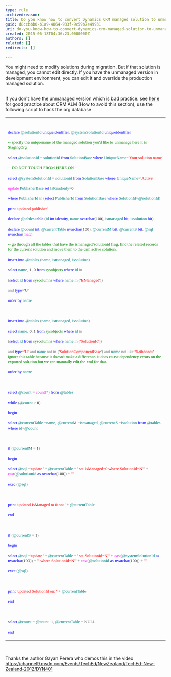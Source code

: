 ```yaml
---
type: rule
archivedreason: 
title: Do you know how to convert Dynamics CRM managed solution to unmanaged
guid: d8ccbbb0-b1a9-4864-933f-9c59b7e49931
uri: do-you-know-how-to-convert-dynamics-crm-managed-solution-to-unmanaged
created: 2015-06-18T04:36:23.0000000Z
authors: []
related: []
redirects: []

---
```



You might need to modify solutions during migration. But if that solution is managed, you cannot edit directly. If you have the unmanaged version in development environment, you can edit it and override the production managed solution.
<br><excerpt class='endintro'></excerpt><br>
<p>If you don't have the unmanaged version which is bad practice. see <a href="http&#58;//community.adxstudio.com/blogs/shan/2014-01-17-converting-crm-solutions-from-managed-to-unmanaged/">her e </a> for good practice&#160;about CRM ALM (How to avoid this section), use the following script to hack the org database</p><table width="100%" class="ssw15-rteTable-default" cellspacing="0"><tbody><tr><td class="ssw15-rteTable-default" style="width&#58;100%;">​<p><font color="#0000ff" face="Consolas" size="2"><font color="#0000ff" face="Consolas" size="2"><font color="#0000ff" face="Consolas" size="2">declare</font></font></font><font face="Consolas" size="2"><font face="Consolas" size="2"> </font></font><font color="#008080" face="Consolas" size="2"><font color="#008080" face="Consolas" size="2"><font color="#008080" face="Consolas" size="2">@solutionId</font></font></font><font face="Consolas" size="2"><font face="Consolas" size="2"> </font></font><font color="#0000ff" face="Consolas" size="2"><font color="#0000ff" face="Consolas" size="2"><font color="#0000ff" face="Consolas" size="2">uniqueidentifier</font></font></font><font color="#808080" face="Consolas" size="2"><font color="#808080" face="Consolas" size="2"><font color="#808080" face="Consolas" size="2">,</font></font></font><font face="Consolas" size="2"><font face="Consolas" size="2"> </font></font><font color="#008080" face="Consolas" size="2"><font color="#008080" face="Consolas" size="2"><font color="#008080" face="Consolas" size="2">@systemSolutionId</font></font></font><font face="Consolas" size="2"><font face="Consolas" size="2"> </font></font><font color="#0000ff" face="Consolas" size="2"><font color="#0000ff" face="Consolas" size="2"><font color="#0000ff" face="Consolas" size="2">uniqueidentifier</font></font></font></p><font color="#0000ff" face="Consolas" size="2"><font color="#0000ff" face="Consolas" size="2"><font color="#0000ff" face="Consolas" size="2"> </font></font></font><font color="#008000" face="Consolas" size="2"><font color="#008000" face="Consolas" size="2"><font color="#008000" face="Consolas" size="2"><p>-- specify the uniquename of the managed solution you'd like to unmanage here it is StagingOrg</p> </font></font></font><font color="#0000ff" face="Consolas" size="2"><font color="#0000ff" face="Consolas" size="2"><font color="#0000ff" face="Consolas" size="2"></font></font></font><p><font color="#0000ff" face="Consolas" size="2"><font color="#0000ff" face="Consolas" size="2"><font color="#0000ff" face="Consolas" size="2">select</font></font></font><font face="Consolas" size="2"><font face="Consolas" size="2"> </font></font><font color="#008080" face="Consolas" size="2"><font color="#008080" face="Consolas" size="2"><font color="#008080" face="Consolas" size="2">@solutionId</font></font></font><font face="Consolas" size="2"><font face="Consolas" size="2"> </font></font><font color="#808080" face="Consolas" size="2"><font color="#808080" face="Consolas" size="2"><font color="#808080" face="Consolas" size="2">=</font></font></font><font face="Consolas" size="2"><font face="Consolas" size="2"> </font></font><font color="#008080" face="Consolas" size="2"><font color="#008080" face="Consolas" size="2"><font color="#008080" face="Consolas" size="2">solutionid</font></font></font><font face="Consolas" size="2"><font face="Consolas" size="2"> </font></font><font color="#0000ff" face="Consolas" size="2"><font color="#0000ff" face="Consolas" size="2"><font color="#0000ff" face="Consolas" size="2">from</font></font></font><font face="Consolas" size="2"><font face="Consolas" size="2"> </font></font><font color="#008080" face="Consolas" size="2"><font color="#008080" face="Consolas" size="2"><font color="#008080" face="Consolas" size="2">SolutionBase</font></font></font><font face="Consolas" size="2"><font face="Consolas" size="2"> </font></font><font color="#0000ff" face="Consolas" size="2"><font color="#0000ff" face="Consolas" size="2"><font color="#0000ff" face="Consolas" size="2">where</font></font></font><font face="Consolas" size="2"><font face="Consolas" size="2"> </font></font><font color="#008080" face="Consolas" size="2"><font color="#008080" face="Consolas" size="2"><font color="#008080" face="Consolas" size="2">UniqueName</font></font></font><font color="#808080" face="Consolas" size="2"><font color="#808080" face="Consolas" size="2"><font color="#808080" face="Consolas" size="2">=</font></font></font><font color="#ff0000" face="Consolas" size="2"><font color="#ff0000" face="Consolas" size="2"><font color="#ff0000" face="Consolas" size="2">'Your solution name'</font></font></font></p><font color="#ff0000" face="Consolas" size="2"><font color="#ff0000" face="Consolas" size="2"><font color="#ff0000" face="Consolas" size="2"> </font></font></font><font color="#008000" face="Consolas" size="2"><font color="#008000" face="Consolas" size="2"><font color="#008000" face="Consolas" size="2"><p>-- DO NOT TOUCH FROM HERE ON --</p> </font></font></font><font color="#0000ff" face="Consolas" size="2"><font color="#0000ff" face="Consolas" size="2"><font color="#0000ff" face="Consolas" size="2"></font></font></font><p><font color="#0000ff" face="Consolas" size="2"><font color="#0000ff" face="Consolas" size="2"><font color="#0000ff" face="Consolas" size="2">select</font></font></font><font face="Consolas" size="2"><font face="Consolas" size="2"> </font></font><font color="#008080" face="Consolas" size="2"><font color="#008080" face="Consolas" size="2"><font color="#008080" face="Consolas" size="2">@systemSolutionId</font></font></font><font face="Consolas" size="2"><font face="Consolas" size="2"> </font></font><font color="#808080" face="Consolas" size="2"><font color="#808080" face="Consolas" size="2"><font color="#808080" face="Consolas" size="2">=</font></font></font><font face="Consolas" size="2"><font face="Consolas" size="2"> </font></font><font color="#008080" face="Consolas" size="2"><font color="#008080" face="Consolas" size="2"><font color="#008080" face="Consolas" size="2">solutionid</font></font></font><font face="Consolas" size="2"><font face="Consolas" size="2"> </font></font><font color="#0000ff" face="Consolas" size="2"><font color="#0000ff" face="Consolas" size="2"><font color="#0000ff" face="Consolas" size="2">from</font></font></font><font face="Consolas" size="2"><font face="Consolas" size="2"> </font></font><font color="#008080" face="Consolas" size="2"><font color="#008080" face="Consolas" size="2"><font color="#008080" face="Consolas" size="2">SolutionBase</font></font></font><font face="Consolas" size="2"><font face="Consolas" size="2"> </font></font><font color="#0000ff" face="Consolas" size="2"><font color="#0000ff" face="Consolas" size="2"><font color="#0000ff" face="Consolas" size="2">where</font></font></font><font face="Consolas" size="2"><font face="Consolas" size="2"> </font></font><font color="#008080" face="Consolas" size="2"><font color="#008080" face="Consolas" size="2"><font color="#008080" face="Consolas" size="2">UniqueName</font></font></font><font color="#808080" face="Consolas" size="2"><font color="#808080" face="Consolas" size="2"><font color="#808080" face="Consolas" size="2">=</font></font></font><font color="#ff0000" face="Consolas" size="2"><font color="#ff0000" face="Consolas" size="2"><font color="#ff0000" face="Consolas" size="2">'Active'</font></font></font></p><font color="#ff0000" face="Consolas" size="2"><font color="#ff0000" face="Consolas" size="2"><font color="#ff0000" face="Consolas" size="2"> </font></font></font><font color="#ff00ff" face="Consolas" size="2"><font color="#ff00ff" face="Consolas" size="2"><font color="#ff00ff" face="Consolas" size="2"></font></font></font><p><font color="#ff00ff" face="Consolas" size="2"><font color="#ff00ff" face="Consolas" size="2"><font color="#ff00ff" face="Consolas" size="2">update</font></font></font><font face="Consolas" size="2"><font face="Consolas" size="2"> </font></font><font color="#008080" face="Consolas" size="2"><font color="#008080" face="Consolas" size="2"><font color="#008080" face="Consolas" size="2">PublisherBase</font></font></font><font face="Consolas" size="2"><font face="Consolas" size="2"> </font></font><font color="#0000ff" face="Consolas" size="2"><font color="#0000ff" face="Consolas" size="2"><font color="#0000ff" face="Consolas" size="2">set</font></font></font><font face="Consolas" size="2"><font face="Consolas" size="2"> </font></font><font color="#008080" face="Consolas" size="2"><font color="#008080" face="Consolas" size="2"><font color="#008080" face="Consolas" size="2">IsReadonly</font></font></font><font color="#808080" face="Consolas" size="2"><font color="#808080" face="Consolas" size="2"><font color="#808080" face="Consolas" size="2">=</font></font></font><font face="Consolas" size="2"><font face="Consolas" size="2">0 </font></font></p><font face="Consolas" size="2"><font face="Consolas" size="2"> </font></font><p><font face="Consolas" size="2"><font face="Consolas" size="2"> </font></font><font color="#0000ff" face="Consolas" size="2"><font color="#0000ff" face="Consolas" size="2"><font color="#0000ff" face="Consolas" size="2">where</font></font></font><font face="Consolas" size="2"><font face="Consolas" size="2"> </font></font><font color="#008080" face="Consolas" size="2"><font color="#008080" face="Consolas" size="2"><font color="#008080" face="Consolas" size="2">PublisherId</font></font></font><font face="Consolas" size="2"><font face="Consolas" size="2"> </font></font><font color="#808080" face="Consolas" size="2"><font color="#808080" face="Consolas" size="2"><font color="#808080" face="Consolas" size="2">in</font></font></font><font color="#0000ff" face="Consolas" size="2"><font color="#0000ff" face="Consolas" size="2"><font color="#0000ff" face="Consolas" size="2"> </font></font></font><font color="#808080" face="Consolas" size="2"><font color="#808080" face="Consolas" size="2"><font color="#808080" face="Consolas" size="2">(</font></font></font><font color="#0000ff" face="Consolas" size="2"><font color="#0000ff" face="Consolas" size="2"><font color="#0000ff" face="Consolas" size="2">select</font></font></font><font face="Consolas" size="2"><font face="Consolas" size="2"> </font></font><font color="#008080" face="Consolas" size="2"><font color="#008080" face="Consolas" size="2"><font color="#008080" face="Consolas" size="2">PublisherId</font></font></font><font face="Consolas" size="2"><font face="Consolas" size="2"> </font></font><font color="#0000ff" face="Consolas" size="2"><font color="#0000ff" face="Consolas" size="2"><font color="#0000ff" face="Consolas" size="2">from</font></font></font><font face="Consolas" size="2"><font face="Consolas" size="2"> </font></font><font color="#008080" face="Consolas" size="2"><font color="#008080" face="Consolas" size="2"><font color="#008080" face="Consolas" size="2">SolutionBase</font></font></font><font face="Consolas" size="2"><font face="Consolas" size="2"> </font></font><font color="#0000ff" face="Consolas" size="2"><font color="#0000ff" face="Consolas" size="2"><font color="#0000ff" face="Consolas" size="2">where</font></font></font><font face="Consolas" size="2"><font face="Consolas" size="2"> </font></font><font color="#008080" face="Consolas" size="2"><font color="#008080" face="Consolas" size="2"><font color="#008080" face="Consolas" size="2">SolutionId</font></font></font><font color="#808080" face="Consolas" size="2"><font color="#808080" face="Consolas" size="2"><font color="#808080" face="Consolas" size="2">=</font></font></font><font color="#008080" face="Consolas" size="2"><font color="#008080" face="Consolas" size="2"><font color="#008080" face="Consolas" size="2">@solutionId</font></font></font><font color="#808080" face="Consolas" size="2"><font color="#808080" face="Consolas" size="2"><font color="#808080" face="Consolas" size="2">)</font></font></font></p><font color="#808080" face="Consolas" size="2"><font color="#808080" face="Consolas" size="2"><font color="#808080" face="Consolas" size="2"> </font></font></font><font color="#0000ff" face="Consolas" size="2"><font color="#0000ff" face="Consolas" size="2"><font color="#0000ff" face="Consolas" size="2"></font></font></font><p><font color="#0000ff" face="Consolas" size="2"><font color="#0000ff" face="Consolas" size="2"><font color="#0000ff" face="Consolas" size="2">print</font></font></font><font face="Consolas" size="2"><font face="Consolas" size="2"> </font></font><font color="#ff0000" face="Consolas" size="2"><font color="#ff0000" face="Consolas" size="2"><font color="#ff0000" face="Consolas" size="2">'updated publisher'</font></font></font></p><font color="#ff0000" face="Consolas" size="2"><font color="#ff0000" face="Consolas" size="2"><font color="#ff0000" face="Consolas" size="2"> </font></font></font><font face="Consolas" size="2"><font face="Consolas" size="2"> </font></font><font color="#0000ff" face="Consolas" size="2"><font color="#0000ff" face="Consolas" size="2"><font color="#0000ff" face="Consolas" size="2"></font></font></font><p><font color="#0000ff" face="Consolas" size="2"><font color="#0000ff" face="Consolas" size="2"><font color="#0000ff" face="Consolas" size="2">declare</font></font></font><font face="Consolas" size="2"><font face="Consolas" size="2"> </font></font><font color="#008080" face="Consolas" size="2"><font color="#008080" face="Consolas" size="2"><font color="#008080" face="Consolas" size="2">@tables</font></font></font><font face="Consolas" size="2"><font face="Consolas" size="2"> </font></font><font color="#0000ff" face="Consolas" size="2"><font color="#0000ff" face="Consolas" size="2"><font color="#0000ff" face="Consolas" size="2">table </font></font></font><font color="#808080" face="Consolas" size="2"><font color="#808080" face="Consolas" size="2"><font color="#808080" face="Consolas" size="2">(</font></font></font><font color="#008080" face="Consolas" size="2"><font color="#008080" face="Consolas" size="2"><font color="#008080" face="Consolas" size="2">id</font></font></font><font face="Consolas" size="2"><font face="Consolas" size="2"> </font></font><font color="#0000ff" face="Consolas" size="2"><font color="#0000ff" face="Consolas" size="2"><font color="#0000ff" face="Consolas" size="2">int</font></font></font><font face="Consolas" size="2"><font face="Consolas" size="2"> </font></font><font color="#0000ff" face="Consolas" size="2"><font color="#0000ff" face="Consolas" size="2"><font color="#0000ff" face="Consolas" size="2">identity</font></font></font><font color="#808080" face="Consolas" size="2"><font color="#808080" face="Consolas" size="2"><font color="#808080" face="Consolas" size="2">,</font></font></font><font face="Consolas" size="2"><font face="Consolas" size="2"> </font></font><font color="#008080" face="Consolas" size="2"><font color="#008080" face="Consolas" size="2"><font color="#008080" face="Consolas" size="2">name</font></font></font><font face="Consolas" size="2"><font face="Consolas" size="2"> </font></font><font color="#0000ff" face="Consolas" size="2"><font color="#0000ff" face="Consolas" size="2"><font color="#0000ff" face="Consolas" size="2">nvarchar</font></font></font><font color="#808080" face="Consolas" size="2"><font color="#808080" face="Consolas" size="2"><font color="#808080" face="Consolas" size="2">(</font></font></font><font face="Consolas" size="2"><font face="Consolas" size="2">100</font></font><font color="#808080" face="Consolas" size="2"><font color="#808080" face="Consolas" size="2"><font color="#808080" face="Consolas" size="2">),</font></font></font><font face="Consolas" size="2"><font face="Consolas" size="2"> </font></font><font color="#008080" face="Consolas" size="2"><font color="#008080" face="Consolas" size="2"><font color="#008080" face="Consolas" size="2">ismanaged</font></font></font><font face="Consolas" size="2"><font face="Consolas" size="2"> </font></font><font color="#0000ff" face="Consolas" size="2"><font color="#0000ff" face="Consolas" size="2"><font color="#0000ff" face="Consolas" size="2">bit</font></font></font><font color="#808080" face="Consolas" size="2"><font color="#808080" face="Consolas" size="2"><font color="#808080" face="Consolas" size="2">,</font></font></font><font face="Consolas" size="2"><font face="Consolas" size="2"> </font></font><font color="#008080" face="Consolas" size="2"><font color="#008080" face="Consolas" size="2"><font color="#008080" face="Consolas" size="2">issolution</font></font></font><font face="Consolas" size="2"><font face="Consolas" size="2"> </font></font><font color="#0000ff" face="Consolas" size="2"><font color="#0000ff" face="Consolas" size="2"><font color="#0000ff" face="Consolas" size="2">bit</font></font></font><font color="#808080" face="Consolas" size="2"><font color="#808080" face="Consolas" size="2"><font color="#808080" face="Consolas" size="2">)</font></font></font></p><font color="#808080" face="Consolas" size="2"><font color="#808080" face="Consolas" size="2"><font color="#808080" face="Consolas" size="2"> </font></font></font><font color="#0000ff" face="Consolas" size="2"><font color="#0000ff" face="Consolas" size="2"><font color="#0000ff" face="Consolas" size="2"></font></font></font><p><font color="#0000ff" face="Consolas" size="2"><font color="#0000ff" face="Consolas" size="2"><font color="#0000ff" face="Consolas" size="2">declare</font></font></font><font face="Consolas" size="2"><font face="Consolas" size="2"> </font></font><font color="#008080" face="Consolas" size="2"><font color="#008080" face="Consolas" size="2"><font color="#008080" face="Consolas" size="2">@count</font></font></font><font face="Consolas" size="2"><font face="Consolas" size="2"> </font></font><font color="#0000ff" face="Consolas" size="2"><font color="#0000ff" face="Consolas" size="2"><font color="#0000ff" face="Consolas" size="2">int</font></font></font><font color="#808080" face="Consolas" size="2"><font color="#808080" face="Consolas" size="2"><font color="#808080" face="Consolas" size="2">,</font></font></font><font face="Consolas" size="2"><font face="Consolas" size="2"> </font></font><font color="#008080" face="Consolas" size="2"><font color="#008080" face="Consolas" size="2"><font color="#008080" face="Consolas" size="2">@currentTable</font></font></font><font face="Consolas" size="2"><font face="Consolas" size="2"> </font></font><font color="#0000ff" face="Consolas" size="2"><font color="#0000ff" face="Consolas" size="2"><font color="#0000ff" face="Consolas" size="2">nvarchar</font></font></font><font color="#808080" face="Consolas" size="2"><font color="#808080" face="Consolas" size="2"><font color="#808080" face="Consolas" size="2">(</font></font></font><font face="Consolas" size="2"><font face="Consolas" size="2">100</font></font><font color="#808080" face="Consolas" size="2"><font color="#808080" face="Consolas" size="2"><font color="#808080" face="Consolas" size="2">),</font></font></font><font face="Consolas" size="2"><font face="Consolas" size="2"> </font></font><font color="#008080" face="Consolas" size="2"><font color="#008080" face="Consolas" size="2"><font color="#008080" face="Consolas" size="2">@currentM</font></font></font><font face="Consolas" size="2"><font face="Consolas" size="2"> </font></font><font color="#0000ff" face="Consolas" size="2"><font color="#0000ff" face="Consolas" size="2"><font color="#0000ff" face="Consolas" size="2">bit</font></font></font><font color="#808080" face="Consolas" size="2"><font color="#808080" face="Consolas" size="2"><font color="#808080" face="Consolas" size="2">,</font></font></font><font face="Consolas" size="2"><font face="Consolas" size="2"> </font></font><font color="#008080" face="Consolas" size="2"><font color="#008080" face="Consolas" size="2"><font color="#008080" face="Consolas" size="2">@currentS</font></font></font><font face="Consolas" size="2"><font face="Consolas" size="2"> </font></font><font color="#0000ff" face="Consolas" size="2"><font color="#0000ff" face="Consolas" size="2"><font color="#0000ff" face="Consolas" size="2">bit</font></font></font><font color="#808080" face="Consolas" size="2"><font color="#808080" face="Consolas" size="2"><font color="#808080" face="Consolas" size="2">,</font></font></font><font face="Consolas" size="2"><font face="Consolas" size="2"> </font></font><font color="#008080" face="Consolas" size="2"><font color="#008080" face="Consolas" size="2"><font color="#008080" face="Consolas" size="2">@sql</font></font></font><font face="Consolas" size="2"><font face="Consolas" size="2"> </font></font><font color="#0000ff" face="Consolas" size="2"><font color="#0000ff" face="Consolas" size="2"><font color="#0000ff" face="Consolas" size="2">nvarchar</font></font></font><font color="#808080" face="Consolas" size="2"><font color="#808080" face="Consolas" size="2"><font color="#808080" face="Consolas" size="2">(</font></font></font><font color="#ff00ff" face="Consolas" size="2"><font color="#ff00ff" face="Consolas" size="2"><font color="#ff00ff" face="Consolas" size="2">max</font></font></font><font color="#808080" face="Consolas" size="2"><font color="#808080" face="Consolas" size="2"><font color="#808080" face="Consolas" size="2">)</font></font></font></p><font color="#808080" face="Consolas" size="2"><font color="#808080" face="Consolas" size="2"><font color="#808080" face="Consolas" size="2"> </font></font></font><font color="#008000" face="Consolas" size="2"><font color="#008000" face="Consolas" size="2"><font color="#008000" face="Consolas" size="2"><p>-- go through all the tables that have the ismanaged/solutionid flag, find the related records for the current solution and move them to the crm active solution.</p> </font></font></font><font color="#0000ff" face="Consolas" size="2"><font color="#0000ff" face="Consolas" size="2"><font color="#0000ff" face="Consolas" size="2"></font></font></font><p><font color="#0000ff" face="Consolas" size="2"><font color="#0000ff" face="Consolas" size="2"><font color="#0000ff" face="Consolas" size="2">insert</font></font></font><font face="Consolas" size="2"><font face="Consolas" size="2"> </font></font><font color="#0000ff" face="Consolas" size="2"><font color="#0000ff" face="Consolas" size="2"><font color="#0000ff" face="Consolas" size="2">into</font></font></font><font face="Consolas" size="2"><font face="Consolas" size="2"> </font></font><font color="#008080" face="Consolas" size="2"><font color="#008080" face="Consolas" size="2"><font color="#008080" face="Consolas" size="2">@tables</font></font></font><font color="#0000ff" face="Consolas" size="2"><font color="#0000ff" face="Consolas" size="2"><font color="#0000ff" face="Consolas" size="2"> </font></font></font><font color="#808080" face="Consolas" size="2"><font color="#808080" face="Consolas" size="2"><font color="#808080" face="Consolas" size="2">(</font></font></font><font color="#008080" face="Consolas" size="2"><font color="#008080" face="Consolas" size="2"><font color="#008080" face="Consolas" size="2">name</font></font></font><font color="#808080" face="Consolas" size="2"><font color="#808080" face="Consolas" size="2"><font color="#808080" face="Consolas" size="2">,</font></font></font><font face="Consolas" size="2"><font face="Consolas" size="2"> </font></font><font color="#008080" face="Consolas" size="2"><font color="#008080" face="Consolas" size="2"><font color="#008080" face="Consolas" size="2">ismanaged</font></font></font><font color="#808080" face="Consolas" size="2"><font color="#808080" face="Consolas" size="2"><font color="#808080" face="Consolas" size="2">,</font></font></font><font face="Consolas" size="2"><font face="Consolas" size="2"> </font></font><font color="#008080" face="Consolas" size="2"><font color="#008080" face="Consolas" size="2"><font color="#008080" face="Consolas" size="2">issolution</font></font></font><font color="#808080" face="Consolas" size="2"><font color="#808080" face="Consolas" size="2"><font color="#808080" face="Consolas" size="2">)</font></font></font></p><font color="#808080" face="Consolas" size="2"><font color="#808080" face="Consolas" size="2"><font color="#808080" face="Consolas" size="2"> </font></font></font><font face="Consolas" size="2"><font face="Consolas" size="2"></font></font><p><font face="Consolas" size="2"><font face="Consolas" size="2"> </font></font><font color="#0000ff" face="Consolas" size="2"><font color="#0000ff" face="Consolas" size="2"><font color="#0000ff" face="Consolas" size="2">select</font></font></font><font face="Consolas" size="2"><font face="Consolas" size="2"> </font></font><font color="#008080" face="Consolas" size="2"><font color="#008080" face="Consolas" size="2"><font color="#008080" face="Consolas" size="2">name</font></font></font><font color="#808080" face="Consolas" size="2"><font color="#808080" face="Consolas" size="2"><font color="#808080" face="Consolas" size="2">,</font></font></font><font face="Consolas" size="2"><font face="Consolas" size="2"> 1</font></font><font color="#808080" face="Consolas" size="2"><font color="#808080" face="Consolas" size="2"><font color="#808080" face="Consolas" size="2">,</font></font></font><font face="Consolas" size="2"><font face="Consolas" size="2"> 0 </font></font><font color="#0000ff" face="Consolas" size="2"><font color="#0000ff" face="Consolas" size="2"><font color="#0000ff" face="Consolas" size="2">from</font></font></font><font face="Consolas" size="2"><font face="Consolas" size="2"> </font></font><font color="#008000" face="Consolas" size="2"><font color="#008000" face="Consolas" size="2"><font color="#008000" face="Consolas" size="2">sysobjects</font></font></font><font face="Consolas" size="2"><font face="Consolas" size="2"> </font></font><font color="#0000ff" face="Consolas" size="2"><font color="#0000ff" face="Consolas" size="2"><font color="#0000ff" face="Consolas" size="2">where</font></font></font><font face="Consolas" size="2"><font face="Consolas" size="2"> </font></font><font color="#008080" face="Consolas" size="2"><font color="#008080" face="Consolas" size="2"><font color="#008080" face="Consolas" size="2">id</font></font></font><font face="Consolas" size="2"><font face="Consolas" size="2"> </font></font><font color="#808080" face="Consolas" size="2"><font color="#808080" face="Consolas" size="2"><font color="#808080" face="Consolas" size="2">in</font></font></font><font face="Consolas" size="2"><font face="Consolas" size="2"> </font></font></p><font face="Consolas" size="2"><font face="Consolas" size="2"> </font></font><font color="#0000ff" face="Consolas" size="2"><font color="#0000ff" face="Consolas" size="2"><font color="#0000ff" face="Consolas" size="2"></font></font></font><p><font color="#0000ff" face="Consolas" size="2"><font color="#0000ff" face="Consolas" size="2"><font color="#0000ff" face="Consolas" size="2">  </font></font></font><font color="#808080" face="Consolas" size="2"><font color="#808080" face="Consolas" size="2"><font color="#808080" face="Consolas" size="2">(</font></font></font><font color="#0000ff" face="Consolas" size="2"><font color="#0000ff" face="Consolas" size="2"><font color="#0000ff" face="Consolas" size="2">select</font></font></font><font face="Consolas" size="2"><font face="Consolas" size="2"> </font></font><font color="#008080" face="Consolas" size="2"><font color="#008080" face="Consolas" size="2"><font color="#008080" face="Consolas" size="2">id</font></font></font><font face="Consolas" size="2"><font face="Consolas" size="2"> </font></font><font color="#0000ff" face="Consolas" size="2"><font color="#0000ff" face="Consolas" size="2"><font color="#0000ff" face="Consolas" size="2">from</font></font></font><font face="Consolas" size="2"><font face="Consolas" size="2"> </font></font><font color="#008000" face="Consolas" size="2"><font color="#008000" face="Consolas" size="2"><font color="#008000" face="Consolas" size="2">syscolumns</font></font></font><font face="Consolas" size="2"><font face="Consolas" size="2"> </font></font><font color="#0000ff" face="Consolas" size="2"><font color="#0000ff" face="Consolas" size="2"><font color="#0000ff" face="Consolas" size="2">where</font></font></font><font face="Consolas" size="2"><font face="Consolas" size="2"> </font></font><font color="#008080" face="Consolas" size="2"><font color="#008080" face="Consolas" size="2"><font color="#008080" face="Consolas" size="2">name</font></font></font><font face="Consolas" size="2"><font face="Consolas" size="2"> </font></font><font color="#808080" face="Consolas" size="2"><font color="#808080" face="Consolas" size="2"><font color="#808080" face="Consolas" size="2">in</font></font></font><font color="#0000ff" face="Consolas" size="2"><font color="#0000ff" face="Consolas" size="2"><font color="#0000ff" face="Consolas" size="2"> </font></font></font><font color="#808080" face="Consolas" size="2"><font color="#808080" face="Consolas" size="2"><font color="#808080" face="Consolas" size="2">(</font></font></font><font color="#ff0000" face="Consolas" size="2"><font color="#ff0000" face="Consolas" size="2"><font color="#ff0000" face="Consolas" size="2">'IsManaged'</font></font></font><font color="#808080" face="Consolas" size="2"><font color="#808080" face="Consolas" size="2"><font color="#808080" face="Consolas" size="2">))</font></font></font><font face="Consolas" size="2"><font face="Consolas" size="2"> </font></font></p><font face="Consolas" size="2"><font face="Consolas" size="2"> </font></font><p><font face="Consolas" size="2"><font face="Consolas" size="2"> </font></font><font color="#808080" face="Consolas" size="2"><font color="#808080" face="Consolas" size="2"><font color="#808080" face="Consolas" size="2">and</font></font></font><font face="Consolas" size="2"><font face="Consolas" size="2"> </font></font><font color="#0000ff" face="Consolas" size="2"><font color="#0000ff" face="Consolas" size="2"><font color="#0000ff" face="Consolas" size="2">type</font></font></font><font color="#808080" face="Consolas" size="2"><font color="#808080" face="Consolas" size="2"><font color="#808080" face="Consolas" size="2">=</font></font></font><font color="#ff0000" face="Consolas" size="2"><font color="#ff0000" face="Consolas" size="2"><font color="#ff0000" face="Consolas" size="2">'U'</font></font></font></p><font color="#ff0000" face="Consolas" size="2"><font color="#ff0000" face="Consolas" size="2"><font color="#ff0000" face="Consolas" size="2"> </font></font></font><font face="Consolas" size="2"><font face="Consolas" size="2"></font></font><p><font face="Consolas" size="2"><font face="Consolas" size="2"> </font></font><font color="#0000ff" face="Consolas" size="2"><font color="#0000ff" face="Consolas" size="2"><font color="#0000ff" face="Consolas" size="2">order</font></font></font><font face="Consolas" size="2"><font face="Consolas" size="2"> </font></font><font color="#0000ff" face="Consolas" size="2"><font color="#0000ff" face="Consolas" size="2"><font color="#0000ff" face="Consolas" size="2">by</font></font></font><font face="Consolas" size="2"><font face="Consolas" size="2"> </font></font><font color="#008080" face="Consolas" size="2"><font color="#008080" face="Consolas" size="2"><font color="#008080" face="Consolas" size="2">name</font></font></font></p><font color="#008080" face="Consolas" size="2"><font color="#008080" face="Consolas" size="2"><font color="#008080" face="Consolas" size="2"> </font></font></font><font face="Consolas" size="2"><font face="Consolas" size="2"><p>&#160;</p> </font></font><font color="#0000ff" face="Consolas" size="2"><font color="#0000ff" face="Consolas" size="2"><font color="#0000ff" face="Consolas" size="2"></font></font></font><p><font color="#0000ff" face="Consolas" size="2"><font color="#0000ff" face="Consolas" size="2"><font color="#0000ff" face="Consolas" size="2">insert</font></font></font><font face="Consolas" size="2"><font face="Consolas" size="2"> </font></font><font color="#0000ff" face="Consolas" size="2"><font color="#0000ff" face="Consolas" size="2"><font color="#0000ff" face="Consolas" size="2">into</font></font></font><font face="Consolas" size="2"><font face="Consolas" size="2"> </font></font><font color="#008080" face="Consolas" size="2"><font color="#008080" face="Consolas" size="2"><font color="#008080" face="Consolas" size="2">@tables</font></font></font><font color="#0000ff" face="Consolas" size="2"><font color="#0000ff" face="Consolas" size="2"><font color="#0000ff" face="Consolas" size="2"> </font></font></font><font color="#808080" face="Consolas" size="2"><font color="#808080" face="Consolas" size="2"><font color="#808080" face="Consolas" size="2">(</font></font></font><font color="#008080" face="Consolas" size="2"><font color="#008080" face="Consolas" size="2"><font color="#008080" face="Consolas" size="2">name</font></font></font><font color="#808080" face="Consolas" size="2"><font color="#808080" face="Consolas" size="2"><font color="#808080" face="Consolas" size="2">,</font></font></font><font face="Consolas" size="2"><font face="Consolas" size="2"> </font></font><font color="#008080" face="Consolas" size="2"><font color="#008080" face="Consolas" size="2"><font color="#008080" face="Consolas" size="2">ismanaged</font></font></font><font color="#808080" face="Consolas" size="2"><font color="#808080" face="Consolas" size="2"><font color="#808080" face="Consolas" size="2">,</font></font></font><font face="Consolas" size="2"><font face="Consolas" size="2"> </font></font><font color="#008080" face="Consolas" size="2"><font color="#008080" face="Consolas" size="2"><font color="#008080" face="Consolas" size="2">issolution</font></font></font><font color="#808080" face="Consolas" size="2"><font color="#808080" face="Consolas" size="2"><font color="#808080" face="Consolas" size="2">)</font></font></font></p><font color="#808080" face="Consolas" size="2"><font color="#808080" face="Consolas" size="2"><font color="#808080" face="Consolas" size="2"> </font></font></font><font face="Consolas" size="2"><font face="Consolas" size="2"></font></font><p><font face="Consolas" size="2"><font face="Consolas" size="2"> </font></font><font color="#0000ff" face="Consolas" size="2"><font color="#0000ff" face="Consolas" size="2"><font color="#0000ff" face="Consolas" size="2">select</font></font></font><font face="Consolas" size="2"><font face="Consolas" size="2"> </font></font><font color="#008080" face="Consolas" size="2"><font color="#008080" face="Consolas" size="2"><font color="#008080" face="Consolas" size="2">name</font></font></font><font color="#808080" face="Consolas" size="2"><font color="#808080" face="Consolas" size="2"><font color="#808080" face="Consolas" size="2">,</font></font></font><font face="Consolas" size="2"><font face="Consolas" size="2"> 0</font></font><font color="#808080" face="Consolas" size="2"><font color="#808080" face="Consolas" size="2"><font color="#808080" face="Consolas" size="2">,</font></font></font><font face="Consolas" size="2"><font face="Consolas" size="2"> 1 </font></font><font color="#0000ff" face="Consolas" size="2"><font color="#0000ff" face="Consolas" size="2"><font color="#0000ff" face="Consolas" size="2">from</font></font></font><font face="Consolas" size="2"><font face="Consolas" size="2"> </font></font><font color="#008000" face="Consolas" size="2"><font color="#008000" face="Consolas" size="2"><font color="#008000" face="Consolas" size="2">sysobjects</font></font></font><font face="Consolas" size="2"><font face="Consolas" size="2"> </font></font><font color="#0000ff" face="Consolas" size="2"><font color="#0000ff" face="Consolas" size="2"><font color="#0000ff" face="Consolas" size="2">where</font></font></font><font face="Consolas" size="2"><font face="Consolas" size="2"> </font></font><font color="#008080" face="Consolas" size="2"><font color="#008080" face="Consolas" size="2"><font color="#008080" face="Consolas" size="2">id</font></font></font><font face="Consolas" size="2"><font face="Consolas" size="2"> </font></font><font color="#808080" face="Consolas" size="2"><font color="#808080" face="Consolas" size="2"><font color="#808080" face="Consolas" size="2">in</font></font></font><font face="Consolas" size="2"><font face="Consolas" size="2"> </font></font></p><font face="Consolas" size="2"><font face="Consolas" size="2"> </font></font><font color="#0000ff" face="Consolas" size="2"><font color="#0000ff" face="Consolas" size="2"><font color="#0000ff" face="Consolas" size="2"></font></font></font><p><font color="#0000ff" face="Consolas" size="2"><font color="#0000ff" face="Consolas" size="2"><font color="#0000ff" face="Consolas" size="2">  </font></font></font><font color="#808080" face="Consolas" size="2"><font color="#808080" face="Consolas" size="2"><font color="#808080" face="Consolas" size="2">(</font></font></font><font color="#0000ff" face="Consolas" size="2"><font color="#0000ff" face="Consolas" size="2"><font color="#0000ff" face="Consolas" size="2">select</font></font></font><font face="Consolas" size="2"><font face="Consolas" size="2"> </font></font><font color="#008080" face="Consolas" size="2"><font color="#008080" face="Consolas" size="2"><font color="#008080" face="Consolas" size="2">id</font></font></font><font face="Consolas" size="2"><font face="Consolas" size="2"> </font></font><font color="#0000ff" face="Consolas" size="2"><font color="#0000ff" face="Consolas" size="2"><font color="#0000ff" face="Consolas" size="2">from</font></font></font><font face="Consolas" size="2"><font face="Consolas" size="2"> </font></font><font color="#008000" face="Consolas" size="2"><font color="#008000" face="Consolas" size="2"><font color="#008000" face="Consolas" size="2">syscolumns</font></font></font><font face="Consolas" size="2"><font face="Consolas" size="2"> </font></font><font color="#0000ff" face="Consolas" size="2"><font color="#0000ff" face="Consolas" size="2"><font color="#0000ff" face="Consolas" size="2">where</font></font></font><font face="Consolas" size="2"><font face="Consolas" size="2"> </font></font><font color="#008080" face="Consolas" size="2"><font color="#008080" face="Consolas" size="2"><font color="#008080" face="Consolas" size="2">name</font></font></font><font face="Consolas" size="2"><font face="Consolas" size="2"> </font></font><font color="#808080" face="Consolas" size="2"><font color="#808080" face="Consolas" size="2"><font color="#808080" face="Consolas" size="2">in</font></font></font><font color="#0000ff" face="Consolas" size="2"><font color="#0000ff" face="Consolas" size="2"><font color="#0000ff" face="Consolas" size="2"> </font></font></font><font color="#808080" face="Consolas" size="2"><font color="#808080" face="Consolas" size="2"><font color="#808080" face="Consolas" size="2">(</font></font></font><font color="#ff0000" face="Consolas" size="2"><font color="#ff0000" face="Consolas" size="2"><font color="#ff0000" face="Consolas" size="2">'SolutionId'</font></font></font><font color="#808080" face="Consolas" size="2"><font color="#808080" face="Consolas" size="2"><font color="#808080" face="Consolas" size="2">))</font></font></font><font face="Consolas" size="2"><font face="Consolas" size="2"> </font></font></p><font face="Consolas" size="2"><font face="Consolas" size="2"> </font></font><p><font face="Consolas" size="2"><font face="Consolas" size="2"> </font></font><font color="#808080" face="Consolas" size="2"><font color="#808080" face="Consolas" size="2"><font color="#808080" face="Consolas" size="2">and</font></font></font><font face="Consolas" size="2"><font face="Consolas" size="2"> </font></font><font color="#0000ff" face="Consolas" size="2"><font color="#0000ff" face="Consolas" size="2"><font color="#0000ff" face="Consolas" size="2">type</font></font></font><font color="#808080" face="Consolas" size="2"><font color="#808080" face="Consolas" size="2"><font color="#808080" face="Consolas" size="2">=</font></font></font><font color="#ff0000" face="Consolas" size="2"><font color="#ff0000" face="Consolas" size="2"><font color="#ff0000" face="Consolas" size="2">'U'</font></font></font><font face="Consolas" size="2"><font face="Consolas" size="2"> </font></font><font color="#808080" face="Consolas" size="2"><font color="#808080" face="Consolas" size="2"><font color="#808080" face="Consolas" size="2">and</font></font></font><font face="Consolas" size="2"><font face="Consolas" size="2"> </font></font><font color="#008080" face="Consolas" size="2"><font color="#008080" face="Consolas" size="2"><font color="#008080" face="Consolas" size="2">name</font></font></font><font face="Consolas" size="2"><font face="Consolas" size="2"> </font></font><font color="#808080" face="Consolas" size="2"><font color="#808080" face="Consolas" size="2"><font color="#808080" face="Consolas" size="2">not</font></font></font><font face="Consolas" size="2"><font face="Consolas" size="2"> </font></font><font color="#808080" face="Consolas" size="2"><font color="#808080" face="Consolas" size="2"><font color="#808080" face="Consolas" size="2">in</font></font></font><font color="#0000ff" face="Consolas" size="2"><font color="#0000ff" face="Consolas" size="2"><font color="#0000ff" face="Consolas" size="2"> </font></font></font><font color="#808080" face="Consolas" size="2"><font color="#808080" face="Consolas" size="2"><font color="#808080" face="Consolas" size="2">(</font></font></font><font color="#ff0000" face="Consolas" size="2"><font color="#ff0000" face="Consolas" size="2"><font color="#ff0000" face="Consolas" size="2">'SolutionComponentBase'</font></font></font><font color="#808080" face="Consolas" size="2"><font color="#808080" face="Consolas" size="2"><font color="#808080" face="Consolas" size="2">)</font></font></font><font face="Consolas" size="2"><font face="Consolas" size="2"> </font></font><font color="#808080" face="Consolas" size="2"><font color="#808080" face="Consolas" size="2"><font color="#808080" face="Consolas" size="2">and</font></font></font><font face="Consolas" size="2"><font face="Consolas" size="2"> </font></font><font color="#008080" face="Consolas" size="2"><font color="#008080" face="Consolas" size="2"><font color="#008080" face="Consolas" size="2">name</font></font></font><font face="Consolas" size="2"><font face="Consolas" size="2"> </font></font><font color="#808080" face="Consolas" size="2"><font color="#808080" face="Consolas" size="2"><font color="#808080" face="Consolas" size="2">not</font></font></font><font face="Consolas" size="2"><font face="Consolas" size="2"> </font></font><font color="#808080" face="Consolas" size="2"><font color="#808080" face="Consolas" size="2"><font color="#808080" face="Consolas" size="2">like</font></font></font><font face="Consolas" size="2"><font face="Consolas" size="2"> </font></font><font color="#ff0000" face="Consolas" size="2"><font color="#ff0000" face="Consolas" size="2"><font color="#ff0000" face="Consolas" size="2">'%ribbon%'</font></font></font><font face="Consolas" size="2"><font face="Consolas" size="2"> </font></font><font color="#008000" face="Consolas" size="2"><font color="#008000" face="Consolas" size="2"><font color="#008000" face="Consolas" size="2">-- ignore this table because it doesn't make a difference. it does cause dependency errors on the exported solution but we can manually edit the xml for that.</font></font></font></p><font color="#008000" face="Consolas" size="2"><font color="#008000" face="Consolas" size="2"><font color="#008000" face="Consolas" size="2"> </font></font></font><font face="Consolas" size="2"><font face="Consolas" size="2"></font></font><p><font face="Consolas" size="2"><font face="Consolas" size="2"> </font></font><font color="#0000ff" face="Consolas" size="2"><font color="#0000ff" face="Consolas" size="2"><font color="#0000ff" face="Consolas" size="2">order</font></font></font><font face="Consolas" size="2"><font face="Consolas" size="2"> </font></font><font color="#0000ff" face="Consolas" size="2"><font color="#0000ff" face="Consolas" size="2"><font color="#0000ff" face="Consolas" size="2">by</font></font></font><font face="Consolas" size="2"><font face="Consolas" size="2"> </font></font><font color="#008080" face="Consolas" size="2"><font color="#008080" face="Consolas" size="2"><font color="#008080" face="Consolas" size="2">name</font></font></font></p><font color="#008080" face="Consolas" size="2"><font color="#008080" face="Consolas" size="2"><font color="#008080" face="Consolas" size="2"> </font></font></font><font face="Consolas" size="2"><font face="Consolas" size="2"><p>&#160;</p> </font></font><font color="#0000ff" face="Consolas" size="2"><font color="#0000ff" face="Consolas" size="2"><font color="#0000ff" face="Consolas" size="2"></font></font></font><p><font color="#0000ff" face="Consolas" size="2"><font color="#0000ff" face="Consolas" size="2"><font color="#0000ff" face="Consolas" size="2">select</font></font></font><font face="Consolas" size="2"><font face="Consolas" size="2"> </font></font><font color="#008080" face="Consolas" size="2"><font color="#008080" face="Consolas" size="2"><font color="#008080" face="Consolas" size="2">@count</font></font></font><font face="Consolas" size="2"><font face="Consolas" size="2"> </font></font><font color="#808080" face="Consolas" size="2"><font color="#808080" face="Consolas" size="2"><font color="#808080" face="Consolas" size="2">=</font></font></font><font face="Consolas" size="2"><font face="Consolas" size="2"> </font></font><font color="#ff00ff" face="Consolas" size="2"><font color="#ff00ff" face="Consolas" size="2"><font color="#ff00ff" face="Consolas" size="2">count</font></font></font><font color="#808080" face="Consolas" size="2"><font color="#808080" face="Consolas" size="2"><font color="#808080" face="Consolas" size="2">(*)</font></font></font><font face="Consolas" size="2"><font face="Consolas" size="2"> </font></font><font color="#0000ff" face="Consolas" size="2"><font color="#0000ff" face="Consolas" size="2"><font color="#0000ff" face="Consolas" size="2">from</font></font></font><font face="Consolas" size="2"><font face="Consolas" size="2"> </font></font><font color="#008080" face="Consolas" size="2"><font color="#008080" face="Consolas" size="2"><font color="#008080" face="Consolas" size="2">@tables</font></font></font></p><font color="#008080" face="Consolas" size="2"><font color="#008080" face="Consolas" size="2"><font color="#008080" face="Consolas" size="2"> </font></font></font><font color="#0000ff" face="Consolas" size="2"><font color="#0000ff" face="Consolas" size="2"><font color="#0000ff" face="Consolas" size="2"></font></font></font><p><font color="#0000ff" face="Consolas" size="2"><font color="#0000ff" face="Consolas" size="2"><font color="#0000ff" face="Consolas" size="2">while </font></font></font><font color="#808080" face="Consolas" size="2"><font color="#808080" face="Consolas" size="2"><font color="#808080" face="Consolas" size="2">(</font></font></font><font color="#008080" face="Consolas" size="2"><font color="#008080" face="Consolas" size="2"><font color="#008080" face="Consolas" size="2">@count</font></font></font><font face="Consolas" size="2"><font face="Consolas" size="2"> </font></font><font color="#808080" face="Consolas" size="2"><font color="#808080" face="Consolas" size="2"><font color="#808080" face="Consolas" size="2">&gt;</font></font></font><font face="Consolas" size="2"><font face="Consolas" size="2"> 0</font></font><font color="#808080" face="Consolas" size="2"><font color="#808080" face="Consolas" size="2"><font color="#808080" face="Consolas" size="2">)</font></font></font></p><font color="#808080" face="Consolas" size="2"><font color="#808080" face="Consolas" size="2"><font color="#808080" face="Consolas" size="2"> </font></font></font><font color="#0000ff" face="Consolas" size="2"><font color="#0000ff" face="Consolas" size="2"><font color="#0000ff" face="Consolas" size="2"><p>begin</p> </font></font></font><font face="Consolas" size="2"><font face="Consolas" size="2"></font></font><p><font face="Consolas" size="2"><font face="Consolas" size="2"> </font></font><font color="#0000ff" face="Consolas" size="2"><font color="#0000ff" face="Consolas" size="2"><font color="#0000ff" face="Consolas" size="2">select</font></font></font><font face="Consolas" size="2"><font face="Consolas" size="2"> </font></font><font color="#008080" face="Consolas" size="2"><font color="#008080" face="Consolas" size="2"><font color="#008080" face="Consolas" size="2">@currentTable</font></font></font><font face="Consolas" size="2"><font face="Consolas" size="2"> </font></font><font color="#808080" face="Consolas" size="2"><font color="#808080" face="Consolas" size="2"><font color="#808080" face="Consolas" size="2">=</font></font></font><font color="#008080" face="Consolas" size="2"><font color="#008080" face="Consolas" size="2"><font color="#008080" face="Consolas" size="2">name</font></font></font><font color="#808080" face="Consolas" size="2"><font color="#808080" face="Consolas" size="2"><font color="#808080" face="Consolas" size="2">,</font></font></font><font face="Consolas" size="2"><font face="Consolas" size="2"> </font></font><font color="#008080" face="Consolas" size="2"><font color="#008080" face="Consolas" size="2"><font color="#008080" face="Consolas" size="2">@currentM</font></font></font><font face="Consolas" size="2"><font face="Consolas" size="2"> </font></font><font color="#808080" face="Consolas" size="2"><font color="#808080" face="Consolas" size="2"><font color="#808080" face="Consolas" size="2">=</font></font></font><font color="#008080" face="Consolas" size="2"><font color="#008080" face="Consolas" size="2"><font color="#008080" face="Consolas" size="2">ismanaged</font></font></font><font color="#808080" face="Consolas" size="2"><font color="#808080" face="Consolas" size="2"><font color="#808080" face="Consolas" size="2">,</font></font></font><font face="Consolas" size="2"><font face="Consolas" size="2"> </font></font><font color="#008080" face="Consolas" size="2"><font color="#008080" face="Consolas" size="2"><font color="#008080" face="Consolas" size="2">@currentS</font></font></font><font face="Consolas" size="2"><font face="Consolas" size="2"> </font></font><font color="#808080" face="Consolas" size="2"><font color="#808080" face="Consolas" size="2"><font color="#808080" face="Consolas" size="2">=</font></font></font><font color="#008080" face="Consolas" size="2"><font color="#008080" face="Consolas" size="2"><font color="#008080" face="Consolas" size="2">issolution</font></font></font><font face="Consolas" size="2"><font face="Consolas" size="2"> </font></font><font color="#0000ff" face="Consolas" size="2"><font color="#0000ff" face="Consolas" size="2"><font color="#0000ff" face="Consolas" size="2">from</font></font></font><font face="Consolas" size="2"><font face="Consolas" size="2"> </font></font><font color="#008080" face="Consolas" size="2"><font color="#008080" face="Consolas" size="2"><font color="#008080" face="Consolas" size="2">@tables</font></font></font><font face="Consolas" size="2"><font face="Consolas" size="2"> </font></font><font color="#0000ff" face="Consolas" size="2"><font color="#0000ff" face="Consolas" size="2"><font color="#0000ff" face="Consolas" size="2">where</font></font></font><font face="Consolas" size="2"><font face="Consolas" size="2"> </font></font><font color="#008080" face="Consolas" size="2"><font color="#008080" face="Consolas" size="2"><font color="#008080" face="Consolas" size="2">id</font></font></font><font color="#808080" face="Consolas" size="2"><font color="#808080" face="Consolas" size="2"><font color="#808080" face="Consolas" size="2">=</font></font></font><font color="#008080" face="Consolas" size="2"><font color="#008080" face="Consolas" size="2"><font color="#008080" face="Consolas" size="2">@count</font></font></font></p><font color="#008080" face="Consolas" size="2"><font color="#008080" face="Consolas" size="2"><font color="#008080" face="Consolas" size="2"> </font></font></font><font face="Consolas" size="2"><font face="Consolas" size="2"><p>&#160;</p> </font></font><p><font face="Consolas" size="2"><font face="Consolas" size="2"> </font></font><font color="#0000ff" face="Consolas" size="2"><font color="#0000ff" face="Consolas" size="2"><font color="#0000ff" face="Consolas" size="2">if </font></font></font><font color="#808080" face="Consolas" size="2"><font color="#808080" face="Consolas" size="2"><font color="#808080" face="Consolas" size="2">(</font></font></font><font color="#008080" face="Consolas" size="2"><font color="#008080" face="Consolas" size="2"><font color="#008080" face="Consolas" size="2">@currentM</font></font></font><font face="Consolas" size="2"><font face="Consolas" size="2"> </font></font><font color="#808080" face="Consolas" size="2"><font color="#808080" face="Consolas" size="2"><font color="#808080" face="Consolas" size="2">=</font></font></font><font face="Consolas" size="2"><font face="Consolas" size="2"> 1</font></font><font color="#808080" face="Consolas" size="2"><font color="#808080" face="Consolas" size="2"><font color="#808080" face="Consolas" size="2">)</font></font></font><font face="Consolas" size="2"><font face="Consolas" size="2"> </font></font></p><font face="Consolas" size="2"><font face="Consolas" size="2"> </font></font><p><font face="Consolas" size="2"><font face="Consolas" size="2"> </font></font><font color="#0000ff" face="Consolas" size="2"><font color="#0000ff" face="Consolas" size="2"><font color="#0000ff" face="Consolas" size="2">begin</font></font></font></p><font color="#0000ff" face="Consolas" size="2"><font color="#0000ff" face="Consolas" size="2"><font color="#0000ff" face="Consolas" size="2"> </font></font></font><font face="Consolas" size="2"><font face="Consolas" size="2"></font></font><p><font face="Consolas" size="2"><font face="Consolas" size="2">  </font></font><font color="#0000ff" face="Consolas" size="2"><font color="#0000ff" face="Consolas" size="2"><font color="#0000ff" face="Consolas" size="2">select</font></font></font><font face="Consolas" size="2"><font face="Consolas" size="2"> </font></font><font color="#008080" face="Consolas" size="2"><font color="#008080" face="Consolas" size="2"><font color="#008080" face="Consolas" size="2">@sql</font></font></font><font face="Consolas" size="2"><font face="Consolas" size="2"> </font></font><font color="#808080" face="Consolas" size="2"><font color="#808080" face="Consolas" size="2"><font color="#808080" face="Consolas" size="2">=</font></font></font><font color="#ff0000" face="Consolas" size="2"><font color="#ff0000" face="Consolas" size="2"><font color="#ff0000" face="Consolas" size="2">'update '</font></font></font><font face="Consolas" size="2"><font face="Consolas" size="2"> </font></font><font color="#808080" face="Consolas" size="2"><font color="#808080" face="Consolas" size="2"><font color="#808080" face="Consolas" size="2">+</font></font></font><font face="Consolas" size="2"><font face="Consolas" size="2"> </font></font><font color="#008080" face="Consolas" size="2"><font color="#008080" face="Consolas" size="2"><font color="#008080" face="Consolas" size="2">@currentTable</font></font></font><font face="Consolas" size="2"><font face="Consolas" size="2"> </font></font><font color="#808080" face="Consolas" size="2"><font color="#808080" face="Consolas" size="2"><font color="#808080" face="Consolas" size="2">+</font></font></font><font face="Consolas" size="2"><font face="Consolas" size="2"> </font></font><font color="#ff0000" face="Consolas" size="2"><font color="#ff0000" face="Consolas" size="2"><font color="#ff0000" face="Consolas" size="2">' set IsManaged=0 where SolutionId=N'''</font></font></font><font face="Consolas" size="2"><font face="Consolas" size="2"> </font></font><font color="#808080" face="Consolas" size="2"><font color="#808080" face="Consolas" size="2"><font color="#808080" face="Consolas" size="2">+</font></font></font><font face="Consolas" size="2"><font face="Consolas" size="2"> </font></font><font color="#ff00ff" face="Consolas" size="2"><font color="#ff00ff" face="Consolas" size="2"><font color="#ff00ff" face="Consolas" size="2">cast</font></font></font><font color="#808080" face="Consolas" size="2"><font color="#808080" face="Consolas" size="2"><font color="#808080" face="Consolas" size="2">(</font></font></font><font color="#008080" face="Consolas" size="2"><font color="#008080" face="Consolas" size="2"><font color="#008080" face="Consolas" size="2">@solutionId</font></font></font><font face="Consolas" size="2"><font face="Consolas" size="2"> </font></font><font color="#0000ff" face="Consolas" size="2"><font color="#0000ff" face="Consolas" size="2"><font color="#0000ff" face="Consolas" size="2">as</font></font></font><font face="Consolas" size="2"><font face="Consolas" size="2"> </font></font><font color="#0000ff" face="Consolas" size="2"><font color="#0000ff" face="Consolas" size="2"><font color="#0000ff" face="Consolas" size="2">nvarchar</font></font></font><font color="#808080" face="Consolas" size="2"><font color="#808080" face="Consolas" size="2"><font color="#808080" face="Consolas" size="2">(</font></font></font><font face="Consolas" size="2"><font face="Consolas" size="2">100</font></font><font color="#808080" face="Consolas" size="2"><font color="#808080" face="Consolas" size="2"><font color="#808080" face="Consolas" size="2">))</font></font></font><font face="Consolas" size="2"><font face="Consolas" size="2"> </font></font><font color="#808080" face="Consolas" size="2"><font color="#808080" face="Consolas" size="2"><font color="#808080" face="Consolas" size="2">+</font></font></font><font face="Consolas" size="2"><font face="Consolas" size="2"> </font></font><font color="#ff0000" face="Consolas" size="2"><font color="#ff0000" face="Consolas" size="2"><font color="#ff0000" face="Consolas" size="2">''''</font></font></font></p><font color="#ff0000" face="Consolas" size="2"><font color="#ff0000" face="Consolas" size="2"><font color="#ff0000" face="Consolas" size="2"> </font></font></font><font face="Consolas" size="2"><font face="Consolas" size="2"></font></font><p><font face="Consolas" size="2"><font face="Consolas" size="2">  </font></font><font color="#0000ff" face="Consolas" size="2"><font color="#0000ff" face="Consolas" size="2"><font color="#0000ff" face="Consolas" size="2">exec </font></font></font><font color="#808080" face="Consolas" size="2"><font color="#808080" face="Consolas" size="2"><font color="#808080" face="Consolas" size="2">(</font></font></font><font color="#008080" face="Consolas" size="2"><font color="#008080" face="Consolas" size="2"><font color="#008080" face="Consolas" size="2">@sql</font></font></font><font color="#808080" face="Consolas" size="2"><font color="#808080" face="Consolas" size="2"><font color="#808080" face="Consolas" size="2">)</font></font></font></p><font color="#808080" face="Consolas" size="2"><font color="#808080" face="Consolas" size="2"><font color="#808080" face="Consolas" size="2"> </font></font></font><font face="Consolas" size="2"><font face="Consolas" size="2"><p>&#160;</p> </font></font><p><font face="Consolas" size="2"><font face="Consolas" size="2">  </font></font><font color="#0000ff" face="Consolas" size="2"><font color="#0000ff" face="Consolas" size="2"><font color="#0000ff" face="Consolas" size="2">print</font></font></font><font face="Consolas" size="2"><font face="Consolas" size="2"> </font></font><font color="#ff0000" face="Consolas" size="2"><font color="#ff0000" face="Consolas" size="2"><font color="#ff0000" face="Consolas" size="2">'updated IsManaged to 0 on&#58; '</font></font></font><font face="Consolas" size="2"><font face="Consolas" size="2"> </font></font><font color="#808080" face="Consolas" size="2"><font color="#808080" face="Consolas" size="2"><font color="#808080" face="Consolas" size="2">+</font></font></font><font face="Consolas" size="2"><font face="Consolas" size="2"> </font></font><font color="#008080" face="Consolas" size="2"><font color="#008080" face="Consolas" size="2"><font color="#008080" face="Consolas" size="2">@currentTable</font></font></font></p><font color="#008080" face="Consolas" size="2"><font color="#008080" face="Consolas" size="2"><font color="#008080" face="Consolas" size="2"> </font></font></font><font face="Consolas" size="2"><font face="Consolas" size="2"></font></font><p><font face="Consolas" size="2"><font face="Consolas" size="2"> </font></font><font color="#0000ff" face="Consolas" size="2"><font color="#0000ff" face="Consolas" size="2"><font color="#0000ff" face="Consolas" size="2">end</font></font></font></p><font color="#0000ff" face="Consolas" size="2"><font color="#0000ff" face="Consolas" size="2"><font color="#0000ff" face="Consolas" size="2"> </font></font></font><font face="Consolas" size="2"><font face="Consolas" size="2"><p>&#160;</p> </font></font><p><font face="Consolas" size="2"><font face="Consolas" size="2"> </font></font><font color="#0000ff" face="Consolas" size="2"><font color="#0000ff" face="Consolas" size="2"><font color="#0000ff" face="Consolas" size="2">if </font></font></font><font color="#808080" face="Consolas" size="2"><font color="#808080" face="Consolas" size="2"><font color="#808080" face="Consolas" size="2">(</font></font></font><font color="#008080" face="Consolas" size="2"><font color="#008080" face="Consolas" size="2"><font color="#008080" face="Consolas" size="2">@currentS</font></font></font><font face="Consolas" size="2"><font face="Consolas" size="2"> </font></font><font color="#808080" face="Consolas" size="2"><font color="#808080" face="Consolas" size="2"><font color="#808080" face="Consolas" size="2">=</font></font></font><font face="Consolas" size="2"><font face="Consolas" size="2"> 1</font></font><font color="#808080" face="Consolas" size="2"><font color="#808080" face="Consolas" size="2"><font color="#808080" face="Consolas" size="2">)</font></font></font></p><font color="#808080" face="Consolas" size="2"><font color="#808080" face="Consolas" size="2"><font color="#808080" face="Consolas" size="2"> </font></font></font><font face="Consolas" size="2"><font face="Consolas" size="2"></font></font><p><font face="Consolas" size="2"><font face="Consolas" size="2"> </font></font><font color="#0000ff" face="Consolas" size="2"><font color="#0000ff" face="Consolas" size="2"><font color="#0000ff" face="Consolas" size="2">begin</font></font></font></p><font color="#0000ff" face="Consolas" size="2"><font color="#0000ff" face="Consolas" size="2"><font color="#0000ff" face="Consolas" size="2"> </font></font></font><font face="Consolas" size="2"><font face="Consolas" size="2"></font></font><p><font face="Consolas" size="2"><font face="Consolas" size="2">  </font></font><font color="#0000ff" face="Consolas" size="2"><font color="#0000ff" face="Consolas" size="2"><font color="#0000ff" face="Consolas" size="2">select</font></font></font><font face="Consolas" size="2"><font face="Consolas" size="2"> </font></font><font color="#008080" face="Consolas" size="2"><font color="#008080" face="Consolas" size="2"><font color="#008080" face="Consolas" size="2">@sql</font></font></font><font face="Consolas" size="2"><font face="Consolas" size="2"> </font></font><font color="#808080" face="Consolas" size="2"><font color="#808080" face="Consolas" size="2"><font color="#808080" face="Consolas" size="2">=</font></font></font><font color="#ff0000" face="Consolas" size="2"><font color="#ff0000" face="Consolas" size="2"><font color="#ff0000" face="Consolas" size="2">'update '</font></font></font><font face="Consolas" size="2"><font face="Consolas" size="2"> </font></font><font color="#808080" face="Consolas" size="2"><font color="#808080" face="Consolas" size="2"><font color="#808080" face="Consolas" size="2">+</font></font></font><font face="Consolas" size="2"><font face="Consolas" size="2"> </font></font><font color="#008080" face="Consolas" size="2"><font color="#008080" face="Consolas" size="2"><font color="#008080" face="Consolas" size="2">@currentTable</font></font></font><font face="Consolas" size="2"><font face="Consolas" size="2"> </font></font><font color="#808080" face="Consolas" size="2"><font color="#808080" face="Consolas" size="2"><font color="#808080" face="Consolas" size="2">+</font></font></font><font face="Consolas" size="2"><font face="Consolas" size="2"> </font></font><font color="#ff0000" face="Consolas" size="2"><font color="#ff0000" face="Consolas" size="2"><font color="#ff0000" face="Consolas" size="2">' set SolutionId=N'''</font></font></font><font face="Consolas" size="2"><font face="Consolas" size="2"> </font></font><font color="#808080" face="Consolas" size="2"><font color="#808080" face="Consolas" size="2"><font color="#808080" face="Consolas" size="2">+</font></font></font><font face="Consolas" size="2"><font face="Consolas" size="2"> </font></font><font color="#ff00ff" face="Consolas" size="2"><font color="#ff00ff" face="Consolas" size="2"><font color="#ff00ff" face="Consolas" size="2">cast</font></font></font><font color="#808080" face="Consolas" size="2"><font color="#808080" face="Consolas" size="2"><font color="#808080" face="Consolas" size="2">(</font></font></font><font color="#008080" face="Consolas" size="2"><font color="#008080" face="Consolas" size="2"><font color="#008080" face="Consolas" size="2">@systemSolutionId</font></font></font><font face="Consolas" size="2"><font face="Consolas" size="2"> </font></font><font color="#0000ff" face="Consolas" size="2"><font color="#0000ff" face="Consolas" size="2"><font color="#0000ff" face="Consolas" size="2">as</font></font></font><font face="Consolas" size="2"><font face="Consolas" size="2"> </font></font><font color="#0000ff" face="Consolas" size="2"><font color="#0000ff" face="Consolas" size="2"><font color="#0000ff" face="Consolas" size="2">nvarchar</font></font></font><font color="#808080" face="Consolas" size="2"><font color="#808080" face="Consolas" size="2"><font color="#808080" face="Consolas" size="2">(</font></font></font><font face="Consolas" size="2"><font face="Consolas" size="2">100</font></font><font color="#808080" face="Consolas" size="2"><font color="#808080" face="Consolas" size="2"><font color="#808080" face="Consolas" size="2">))</font></font></font><font face="Consolas" size="2"><font face="Consolas" size="2"> </font></font><font color="#808080" face="Consolas" size="2"><font color="#808080" face="Consolas" size="2"><font color="#808080" face="Consolas" size="2">+</font></font></font><font face="Consolas" size="2"><font face="Consolas" size="2"> </font></font><font color="#ff0000" face="Consolas" size="2"><font color="#ff0000" face="Consolas" size="2"><font color="#ff0000" face="Consolas" size="2">''' where SolutionId=N'''</font></font></font><font face="Consolas" size="2"><font face="Consolas" size="2"> </font></font><font color="#808080" face="Consolas" size="2"><font color="#808080" face="Consolas" size="2"><font color="#808080" face="Consolas" size="2">+</font></font></font><font face="Consolas" size="2"><font face="Consolas" size="2"> </font></font><font color="#ff00ff" face="Consolas" size="2"><font color="#ff00ff" face="Consolas" size="2"><font color="#ff00ff" face="Consolas" size="2">cast</font></font></font><font color="#808080" face="Consolas" size="2"><font color="#808080" face="Consolas" size="2"><font color="#808080" face="Consolas" size="2">(</font></font></font><font color="#008080" face="Consolas" size="2"><font color="#008080" face="Consolas" size="2"><font color="#008080" face="Consolas" size="2">@solutionId</font></font></font><font face="Consolas" size="2"><font face="Consolas" size="2"> </font></font><font color="#0000ff" face="Consolas" size="2"><font color="#0000ff" face="Consolas" size="2"><font color="#0000ff" face="Consolas" size="2">as</font></font></font><font face="Consolas" size="2"><font face="Consolas" size="2"> </font></font><font color="#0000ff" face="Consolas" size="2"><font color="#0000ff" face="Consolas" size="2"><font color="#0000ff" face="Consolas" size="2">nvarchar</font></font></font><font color="#808080" face="Consolas" size="2"><font color="#808080" face="Consolas" size="2"><font color="#808080" face="Consolas" size="2">(</font></font></font><font face="Consolas" size="2"><font face="Consolas" size="2">100</font></font><font color="#808080" face="Consolas" size="2"><font color="#808080" face="Consolas" size="2"><font color="#808080" face="Consolas" size="2">))</font></font></font><font face="Consolas" size="2"><font face="Consolas" size="2"> </font></font><font color="#808080" face="Consolas" size="2"><font color="#808080" face="Consolas" size="2"><font color="#808080" face="Consolas" size="2">+</font></font></font><font face="Consolas" size="2"><font face="Consolas" size="2"> </font></font><font color="#ff0000" face="Consolas" size="2"><font color="#ff0000" face="Consolas" size="2"><font color="#ff0000" face="Consolas" size="2">''''</font></font></font></p><font color="#ff0000" face="Consolas" size="2"><font color="#ff0000" face="Consolas" size="2"><font color="#ff0000" face="Consolas" size="2"> </font></font></font><font face="Consolas" size="2"><font face="Consolas" size="2"></font></font><p><font face="Consolas" size="2"><font face="Consolas" size="2">  </font></font><font color="#0000ff" face="Consolas" size="2"><font color="#0000ff" face="Consolas" size="2"><font color="#0000ff" face="Consolas" size="2">exec </font></font></font><font color="#808080" face="Consolas" size="2"><font color="#808080" face="Consolas" size="2"><font color="#808080" face="Consolas" size="2">(</font></font></font><font color="#008080" face="Consolas" size="2"><font color="#008080" face="Consolas" size="2"><font color="#008080" face="Consolas" size="2">@sql</font></font></font><font color="#808080" face="Consolas" size="2"><font color="#808080" face="Consolas" size="2"><font color="#808080" face="Consolas" size="2">)</font></font></font></p><font color="#808080" face="Consolas" size="2"><font color="#808080" face="Consolas" size="2"><font color="#808080" face="Consolas" size="2"> </font></font></font><font face="Consolas" size="2"><font face="Consolas" size="2"><p>&#160;</p> </font></font><p><font face="Consolas" size="2"><font face="Consolas" size="2">  </font></font><font color="#0000ff" face="Consolas" size="2"><font color="#0000ff" face="Consolas" size="2"><font color="#0000ff" face="Consolas" size="2">print</font></font></font><font face="Consolas" size="2"><font face="Consolas" size="2"> </font></font><font color="#ff0000" face="Consolas" size="2"><font color="#ff0000" face="Consolas" size="2"><font color="#ff0000" face="Consolas" size="2">'updated SolutionId on&#58; '</font></font></font><font face="Consolas" size="2"><font face="Consolas" size="2"> </font></font><font color="#808080" face="Consolas" size="2"><font color="#808080" face="Consolas" size="2"><font color="#808080" face="Consolas" size="2">+</font></font></font><font face="Consolas" size="2"><font face="Consolas" size="2"> </font></font><font color="#008080" face="Consolas" size="2"><font color="#008080" face="Consolas" size="2"><font color="#008080" face="Consolas" size="2">@currentTable</font></font></font></p><font color="#008080" face="Consolas" size="2"><font color="#008080" face="Consolas" size="2"><font color="#008080" face="Consolas" size="2"> </font></font></font><font face="Consolas" size="2"><font face="Consolas" size="2"></font></font><p><font face="Consolas" size="2"><font face="Consolas" size="2"> </font></font><font color="#0000ff" face="Consolas" size="2"><font color="#0000ff" face="Consolas" size="2"><font color="#0000ff" face="Consolas" size="2">end</font></font></font></p><font color="#0000ff" face="Consolas" size="2"><font color="#0000ff" face="Consolas" size="2"><font color="#0000ff" face="Consolas" size="2"> </font></font></font><font face="Consolas" size="2"><font face="Consolas" size="2"><p>&#160;</p> </font></font><p><font face="Consolas" size="2"><font face="Consolas" size="2"> </font></font><font color="#0000ff" face="Consolas" size="2"><font color="#0000ff" face="Consolas" size="2"><font color="#0000ff" face="Consolas" size="2">select</font></font></font><font face="Consolas" size="2"><font face="Consolas" size="2"> </font></font><font color="#008080" face="Consolas" size="2"><font color="#008080" face="Consolas" size="2"><font color="#008080" face="Consolas" size="2">@count</font></font></font><font face="Consolas" size="2"><font face="Consolas" size="2"> </font></font><font color="#808080" face="Consolas" size="2"><font color="#808080" face="Consolas" size="2"><font color="#808080" face="Consolas" size="2">=</font></font></font><font face="Consolas" size="2"><font face="Consolas" size="2"> </font></font><font color="#008080" face="Consolas" size="2"><font color="#008080" face="Consolas" size="2"><font color="#008080" face="Consolas" size="2">@count</font></font></font><font face="Consolas" size="2"><font face="Consolas" size="2"> </font></font><font color="#808080" face="Consolas" size="2"><font color="#808080" face="Consolas" size="2"><font color="#808080" face="Consolas" size="2">-</font></font></font><font face="Consolas" size="2"><font face="Consolas" size="2">1</font></font><font color="#808080" face="Consolas" size="2"><font color="#808080" face="Consolas" size="2"><font color="#808080" face="Consolas" size="2">,</font></font></font><font face="Consolas" size="2"><font face="Consolas" size="2"> </font></font><font color="#008080" face="Consolas" size="2"><font color="#008080" face="Consolas" size="2"><font color="#008080" face="Consolas" size="2">@currentTable</font></font></font><font face="Consolas" size="2"><font face="Consolas" size="2"> </font></font><font color="#808080" face="Consolas" size="2"><font color="#808080" face="Consolas" size="2"><font color="#808080" face="Consolas" size="2">=</font></font></font><font face="Consolas" size="2"><font face="Consolas" size="2"> </font></font><font color="#808080" face="Consolas" size="2"><font color="#808080" face="Consolas" size="2"><font color="#808080" face="Consolas" size="2">NULL</font></font></font></p><font color="#808080" face="Consolas" size="2"><font color="#808080" face="Consolas" size="2"><font color="#808080" face="Consolas" size="2"> </font></font></font><font color="#0000ff" face="Consolas" size="2"><font color="#0000ff" face="Consolas" size="2"><font color="#0000ff" face="Consolas" size="2"><p>end</p> </font></font></font><font face="Consolas" size="2"><font face="Consolas" size="2"></font></font></td></tr></tbody></table><p>&#160;</p><span>Thanks the author </span>Gayan Perera who demos this in the video <a href="https&#58;//channel9.msdn.com/Events/TechEd/NewZealand/TechEd-New-Zealand-2012/DYN401">https&#58;//channel9.msdn.com/Events/TechEd/NewZealand/TechEd-New-Zealand-2012/DYN401</a> <img title="You are now leaving SSW" src="/Style%20Library/SSW/CoreImages/external.gif" alt="" />


